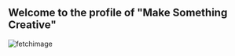 ## Welcome to the profile of "Make Something Creative"

![fetchimage](https://github.com/Make-Something-Creative/.github/assets/104655906/59a2da80-7b2f-48cb-816d-c7b88a37ba7f)

